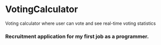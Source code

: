 # VotingCalculator
Voting calculator where user can vote and see real-time voting statistics

### Recruitment application for my first job as a programmer.
